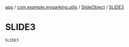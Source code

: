 [app](../../index.md) / [com.example.myparking.utils](../index.md) / [SlideObject](index.md) / [SLIDE3](./-s-l-i-d-e3.md)

# SLIDE3

`SLIDE3`